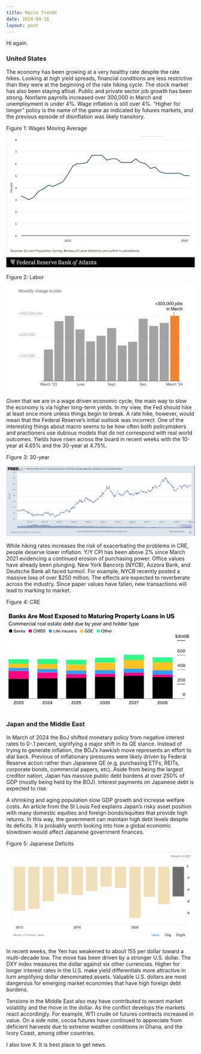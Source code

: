 ```yaml
---
title: Macro Trends
date: 2024-04-16
layout: post
---
```


Hi again.

### United States

The economy has been growing at a very healthy rate despite the rate hikes. 
Looking at high yield spreads, financial conditions are less restrictive than they were at the beginning of the rate hiking cycle. 
The stock market has also been staying afloat. Public and private sector job growth has been strong. 
Nonfarm payrolls increased over 300,000 in March and unemployment is under 4%. 
Wage inflation is still over 4%. “Higher for longer” policy is the name of the game as indicated by futures markets, and the previous episode of disinflation was likely transitory.

Figure 1: Wages Moving Average

![wages](/assets/images/wagesMA.png)

Figure 2: Labor

![labor](/assets/images/marlabor.png)

Given that we are in a wage driven economic cycle, the main way to slow the economy is via higher long-term yields. 
In my view, the Fed should hike at least once more unless things begin to break. 
A rate hike, however, would mean that the Federal Reserve’s initial outlook was incorrect. 
One of the interesting things about macro seems to be how often both policymakers and practioners use dubious models that do not correspond with real world outcomes. 
Yields have risen across the board in recent weeks with the 10-year at 4.65% and the 30-year at 4.75%. 

Figure 3: 30-year

![30year](/assets/images/30yearyield.png)

While hiking rates increases the risk of exacerbating the problems in CRE, people deserve lower inflation. 
Y/Y CPI has been above 2% since March 2021 evidencing a continued erosion of purchasing power. 
Office values have already been plunging. New York Bancorp (NYCB), Aozora Bank, and Deutsche Bank all faced turmoil. 
For example, NYCB recently posted a massive loss of over $250 million. The effects are expected to reverberate across the industry. 
Since paper values have fallen, new transactions will lead to marking to market. 

Figure 4: CRE

![cre](/assets/images/credebt.png)

### Japan and the Middle East

In March of 2024 the BoJ shifted monetary policy from negative interest rates to 0-.1 percent, signifying a major shift in its QE stance. 
Instead of trying to generate inflation, the BOJ’s hawkish move represents an effort to dial back. 
Previous of inflationary pressures were likely driven by Federal Reserve action rather than Japanese QE (e.g. purchasing ETFs, REITs, corporate bonds, commercial papers, etc). 
Aside from being the largest creditor nation, Japan has massive public debt burdens at over 250% of GDP (mostly being held by the BOJ). 
Interest payments on Japanese debt is expected to rise. 

A shrinking and aging population slow GDP growth and increase welfare costs. 
An article from the St Louis Fed explains Japan’s risky asset position with many domestic equities and foreign bonds/equities that provide high returns. 
In this way, the government can maintain high debt levels despite its deficits. 
It is probably worth looking into how a global economic slowdown would affect Japanese government finances. 

Figure 5: Japanese Deficits

![JapanDeficits](/assets/images/JapanDeficits.png)

In recent weeks, the Yen has weakened to about 155 per dollar toward a multi-decade low. 
The move has been driven by a stronger U.S. dollar. The DXY index measures the dollar against six other currencies. 
Higher for longer interest rates in the U.S. make yield differentials more attractive in turn amplifying dollar denominated assets. 
Valuable U.S. dollars are most dangerous for emerging market economies that have high foreign debt burdens.

Tensions in the Middle East also may have contributed to recent market volatility and the move in the dollar. 
As the conflict develops the markets react accordingly. 
For example, WTI crude oil futures contracts increased in value. 
On a side note, cocoa futures have continued to appreciate from deficient harvests due to extreme weather conditions in Ghana, and the Ivory Coast, among other countries.

I also love X. It is best place to get news.
